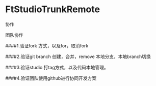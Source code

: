 # FtStudioTrunkRemote
协作



团队协作

####1.验证fork 方式，以及for，取消fork

####2.验证git branch 创建，合并，remove 本地分支，本地branch切换

####3.验证studio 打tag方式，以及代码本地管理。

####4.验证团队使用github进行协同开发方案

